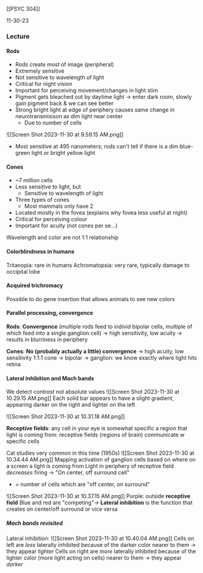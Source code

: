 [[PSYC 304]]

11-30-23
### Lecture
#### Rods
- Rods create most of image (peripheral)
- Extremely sensitive
- Not sensitive to wavelength of light
- Critical for night vision
- Important for perceiving movement/changes in light stim
- Pigment gets bleached out by daytime light → enter dark room, slowly gain pigment back & we can see better
- Strong bright light at edge of periphery causes same change in neurotransmisison as dim light near center
	- Due to number of cells 

![[Screen Shot 2023-11-30 at 9.59.15 AM.png]]
* Most sensitive at 495 nanometers; rods can't tell if there is a dim blue-green light or bright yellow light 

#### Cones
- ~7 million cells 
- Less sensitive to light, but 
	- Sensitive to wavelength of light 
- Three types of cones 
	- Most mammals only have 2
- Located mostly in the fovea (explains why fovea less useful at night) 
- Critical for perceiving colour 
- Important for acuity (not cones per se…)

Wavelength and color are not 1:1 relationship 

#### Colorblindness in humans
Tritanopia: rare in humans
Achromatopsia: very rare, typically damage to occipital lobe

#### Acquired trichromacy
Possible to do gene insertion that allows animals to see new colors

#### Parallel processing, convergence
**Rods**: 
**Convergence** (multiple rods feed to individ bipolar cells, multiple of which feed into a single ganglion cell) → high sensitivity, low acuity
→ results in blurriness in periphery 

**Cones**: 
**No (probably actually a little) convergence** → high acuity, low sensitivity 
1:1:1 cone → bipolar → ganglion: we know exactly where light hits retina

#### Lateral inhibition and Mach bands
We detect *contrast* not absolute values
![[Screen Shot 2023-11-30 at 10.29.15 AM.png]]
Each solid bar appears to have a slight gradient, appearing darker on the right and lighter on the left

![[Screen Shot 2023-11-30 at 10.31.18 AM.png]]

**Receptive fields**: any cell in your eye is somewhat specific a region that light is coming from: receptive fields (regions of brain) communicate w specific cells

Cat studies very common in this time (1950s)
![[Screen Shot 2023-11-30 at 10.34.44 AM.png]]
Mapping activation of ganglion cells based on where on a screen a light is coming from 
Light in periphery of receptive field *decreases* firing → "On center, off surround cell" 
- = number of cells which are "off center, on surround"

![[Screen Shot 2023-11-30 at 10.37.15 AM.png]]
Purple: outside **receptive field**
Blue and red are "competing"→ **Lateral inhibition** is the function that creates on center/off surround or vice versa 

##### Mach bands revisited
Lateral inhibition: 
![[Screen Shot 2023-11-30 at 10.40.04 AM.png]]
Cells on left are *less* laterally inhibited because of the darker color nearer to them → they appear *lighter*
Cells on right are *more* laterally inhibited because of the lighter color (more light acting on cells) nearer to them → they appear *darker*


